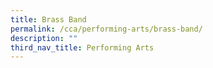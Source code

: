 ```yaml
---
title: Brass Band
permalink: /cca/performing-arts/brass-band/
description: ""
third_nav_title: Performing Arts
---
```


